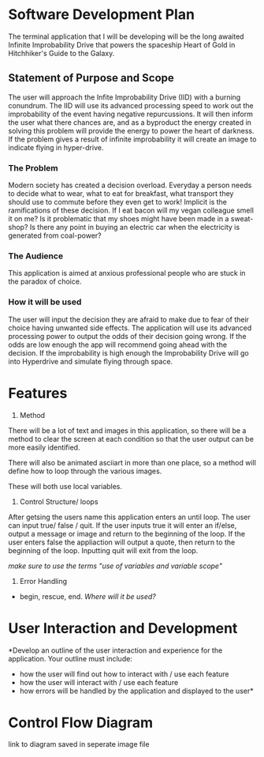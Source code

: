 # Software Development Plan

The terminal application that I will be developing will be the long awaited Infinite Improbability Drive that powers the spaceship Heart of Gold in Hitchhiker's Guide to the Galaxy. 

## Statement of Purpose and Scope

The user will approach the Infite Improbability Drive (IID) with a burning conundrum. The IID will use its advanced processing speed to work out the improbability of the event having negative repurcussions. It will then inform the user what there chances are, and as a byproduct the energy created in solving this problem will provide the energy to power the heart of darkness. If the problem gives a result of infinite improbability it will create an image to indicate flying in hyper-drive.

### The Problem

Modern society has created a decision overload. Everyday a person needs to decide what to wear, what to eat for breakfast, what transport they should use to commute before they even get to work! Implicit is the ramifications of these decision. If I eat bacon will my vegan colleague smell it on me? Is it problematic that my shoes might have been made in a sweat-shop? Is there any point in buying an electric car when the electricity is generated from coal-power?

### The Audience

This application is aimed at anxious professional people who are stuck in the paradox of choice. 

### How it will be used

The user will input the decision they are afraid to make due to fear of their choice having unwanted side effects. The application will use its advanced processing power to output the odds of their decision going wrong. If the odds are low enough the app will recommend going ahead with the decision. If the improbability is high enough the Improbability Drive will go into Hyperdrive and simulate flying through space.

# Features

1. Method

There will be a lot of text and images in this application, so there will be a method to clear the screen at each condition so that the user output can be more easily identified. 

There will also be animated asciiart in more than one place, so a method will define how to loop through the various images.

These will both use local variables.

1. Control Structure/ loops

After getsing the users name this application enters an until loop. The user can input true/ false / quit. If the user inputs true it will enter an if/else, output a message or image and return to the beginning of the loop. If the user enters false the appliaction will output a quote, then return to the beginning of the loop. Inputting quit will exit from the loop.

*make sure to use the terms "use of variables and variable scope"*

1. Error Handling
* begin, rescue, end. *Where will it be used?*

# User Interaction and Development
*Develop an outline of the user interaction and experience for the application.
Your outline must include:
- how the user will find out how to interact with / use each feature
- how the user will interact with / use each feature
- how errors will be handled by the application and displayed to the user* 


# Control Flow Diagram

link to diagram saved in seperate image file






